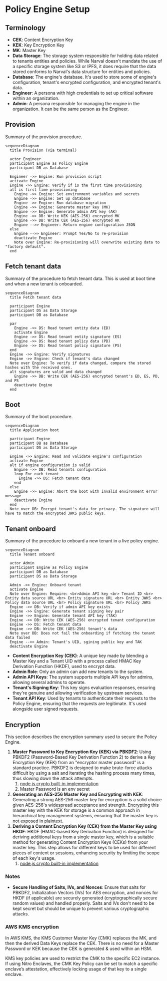 # Policy Engine Setup

## Terminology

- **CEK**: Content Encryption Key
- **KEK**: Key Encryption Key
- **MK**: Master Key
- **Data Storage**: The storage system responsible for holding data related to
  tenants entities and policies. While Narval doesn't mandate the use of a
  specific storage system like S3 or IPFS, it does require that the data stored
  conforms to Narval's data structure for entities and policies.
- **Database**: The engine's database. It's used to store some of engine's
  configuration, tenant's encrypted configuration, and encrypted tenant's data.
- **Engineer**: A persona with high credentials to set up critical software within
  an organization.
- **Admin**: A persona responsible for managing the engine in the organization.
  It can be the same person as the Engineer.

## Provision

Summary of the provision procedure.

```mermaid
sequenceDiagram
  title Provision (via terminal)

  actor Engineer
  participant Engine as Policy Engine
  participant DB as Database

  Engineer ->> Engine: Run provision script
  activate Engine
  Engine ->> Engine: Verify if is the first time provisioning
  alt is first time provisioning
    Engine ->> Engine: Set environment variables and secrets
    Engine ->> Engine: Set up database
    Engine ->> Engine: Run database migration
    Engine ->> Engine: Generate master key (MK)
    Engine ->> Engine: Generate admin API key (AK)
    Engine ->> DB: Write KEK (AES-256) encrypted MK
    Engine ->> DB: Write CEK (AES-256) encrypted AK
    Engine -->> Engineer: Return engine configuration JSON
  else 
    Engine -->> Engineer: Prompt Yes/No to re-provision
    deactivate Engine
    Note over Engine: Re-provisioning will overwrite existing data to "factory default".
  end
```

## Fetch tenant data

Summary of the procedure to fetch tenant data. This is used at boot time and
when a new tenant is onboarded.

```mermaid
sequenceDiagram
  title Fetch tenant data

  participant Engine
  participant DS as Data Storage
  participant DB as Database

  par
    Engine ->> DS: Read tenant entity data (ED)
    activate Engine
    Engine ->> DS: Read tenant entity signature (ES)
    Engine ->> DS: Read tenant policy data (PD)
    Engine ->> DS: Read tenant policy signature (PS)
  end
  Engine ->> Engine: Verify signatures
  Engine ->> Engine: Check if tenant's data changed
  Note over Engine: To verify if data changed, compare the stored hashes with the received ones.
  alt signatures are valid and data changed
    Engine ->> DB: Write CEK (AES-256) encrypted tenant's ED, ES, PD, and PS
    deactivate Engine
  end
```

## Boot

Summary of the boot procedure.

```mermaid
sequenceDiagram
  title Application boot

  participant Engine
  participant DB as Database
  participant DS as Data Storage

  Engine ->> Engine: Read and validate engine's configuration 
  activate Engine
  alt if engine configuration is valid
    Engine ->> DB: Read tenants configuration
    loop For each tenant
      Engine ->> DS: Fetch tenant data
    end
  else 
    Engine ->> Engine: Abort the boot with invalid environment error message 
    deactivate Engine
  end
  Note over DB: Encrypt tenant's data for privacy. The signature will have to match the encrypted JWKS public keys.
```

## Tenant onboard

Summary of the procedure to onboard a new tenant in a live policy engine.

```mermaid
sequenceDiagram
  title Tenant onboard

  actor Admin
  participant Engine as Policy Engine
  participant DB as Database
  participant DS as Data Storage

  Admin ->> Engine: Onboard tenant
  activate Engine
  Note over Engine: Require: <br>Admin API key <br> Tenant ID <br> Entity data source URL <br> Entity signature URL <br> Entity JWKS <br> Policy data source URL <br> Policy signature URL <br> Policy JWKS
  Engine ->> DB: Verify if admin API key exists
  Engine ->> Engine: Generate tenant signing key pair
  Engine ->> Engine: Generate tenant API key (TAK)
  Engine ->> DB: Write CEK (AES-256) encrypted tenant configuration 
  Engine ->> DS: Fetch tenant data
  Engine ->> DB: Write CEK (AES-256) tenant's data
  Note over DB: Does not fail the onboarding if fetching the tenant data failed
  Engine -->> Admin: Tenant's UID, sgining public key and TAK
  deactivate Engine
```

- **Content Encryption Key (CEK)**: A unique key made by blending a Master Key
  and a Tenant UID with a process called HMAC Key Derivation Function (HKDF), used
  to encrypt data.
- **Admin Role**: Only an admin can add new tenants to the system.
- **Admin API Keys**: The system supports multiple API keys for admins, allowing
  several admins to operate.
- **Tenant's Signing Key**: This key signs evaluation responses, ensuring
  they're genuine and allowing verification by upstream services.
- **Tenant API Key**: Used by tenants to authenticate their requests to the
  Policy Engine, ensuring that the requests are legitimate. It's used alongside
  user signed requests.

## Encryption

This section describes the encryption summary used to secure the Policy Engine.

1. **Master Password to Key Encryption Key (KEK) via PBKDF2**: Using PBKDF2
  (Password-Based Key Derivation Function 2) to derive a Key Encryption Key (KEK)
  from an "encryptor master password" is a standard practice. PBKDF2 is designed
  to make brute-force attacks difficult by using a salt and iterating the hashing
  process many times, thus slowing down the attack attempts.
    1. [node.js crypto built-in implementation](https://nodejs.org/api/crypto.html#cryptopbkdf2password-salt-iterations-keylen-digest-callback)
    2. Master Password is an env secret
2. **Generating an AES-256 Master Key and Encrypting with KEK**: Generating a
  strong AES-256 master key for encryption is a solid choice given AES-256's
  widespread acceptance and strength. Encrypting this master key with the KEK for
  storage is a common approach in hierarchical key management systems, ensuring
  that the master key is not exposed in plaintext.
3. **Deriving a Content Encryption Key (CEK) from the Master Key using HKDF**:
  HKDF (HMAC-based Key Derivation Function) is designed for deriving additional
  keys from a single master key, which is a suitable method for generating Content
  Encryption Keys (CEKs) from your master key. This step allows for different keys
  to be used for different pieces of content or sessions, enhancing security by
  limiting the scope of each key's usage.
    1. [node.js crypto built-in implementation](https://nodejs.org/api/crypto.html#cryptohkdfdigest-ikm-salt-info-keylen-callback)

### Notes

- **Secure Handling of Salts, IVs, and Nonces**: Ensure that salts for PBKDF2,
  Initialization Vectors (IVs) for AES encryption, and nonces for HKDF (if
  applicable) are securely generated (cryptographically secure random values) and
  handled properly. Salts and IVs don't need to be kept secret but should be
  unique to prevent various cryptographic attacks.

### AWS KMS encryption

In AWS KMS, the KMS Customer Master Key (CMK) replaces the MK, and then the
derived Data Keys replace the CEK. There is no need for a Master Password or KEK
because the CEK is generated & used within an HSM.

KMS key policies are used to restrict the CMK to the specific EC2 instance. If
using Nitro Enclaves, the CMK Key Policy can be set to match a specific
enclave’s attestation, effectively locking usage of that key to a single
enclave.
